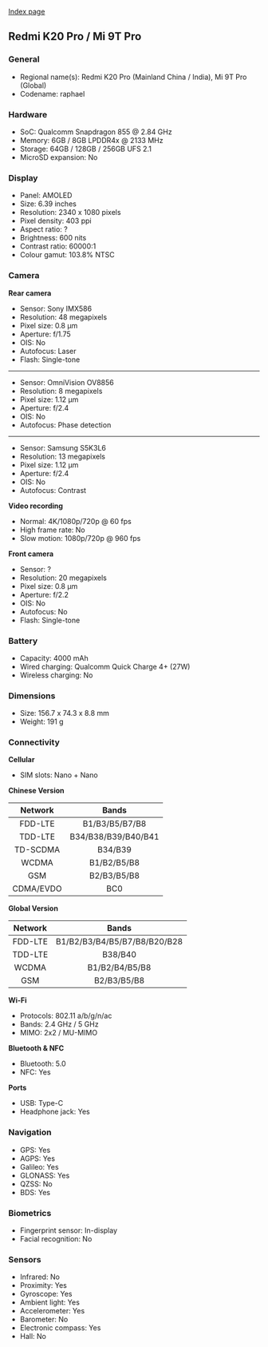 [Index page](../../)

## Redmi K20 Pro / Mi 9T Pro

### General

* Regional name(s): Redmi K20 Pro (Mainland China / India), Mi 9T Pro (Global)
* Codename: raphael

### Hardware

* SoC: Qualcomm Snapdragon 855 @ 2.84 GHz
* Memory: 6GB / 8GB LPDDR4x @ 2133 MHz
* Storage: 64GB / 128GB / 256GB UFS 2.1
* MicroSD expansion: No

### Display

* Panel: AMOLED
* Size: 6.39 inches
* Resolution: 2340 x 1080 pixels
* Pixel density: 403 ppi
* Aspect ratio: ?
* Brightness: 600 nits
* Contrast ratio: 60000:1
* Colour gamut: 103.8% NTSC

### Camera

**Rear camera**

* Sensor: Sony IMX586
* Resolution: 48 megapixels
* Pixel size: 0.8 µm
* Aperture: f/1.75
* OIS: No
* Autofocus: Laser
* Flash: Single-tone

---

* Sensor: OmniVision OV8856
* Resolution: 8 megapixels
* Pixel size: 1.12 µm
* Aperture: f/2.4
* OIS: No
* Autofocus: Phase detection

---

* Sensor: Samsung S5K3L6
* Resolution: 13 megapixels
* Pixel size: 1.12 µm
* Aperture: f/2.4
* OIS: No
* Autofocus: Contrast

**Video recording**

* Normal: 4K/1080p/720p @ 60 fps
* High frame rate: No
* Slow motion: 1080p/720p @ 960 fps

**Front camera**

* Sensor: ?
* Resolution: 20 megapixels
* Pixel size: 0.8 µm
* Aperture: f/2.2
* OIS: No
* Autofocus: No
* Flash: Single-tone

### Battery

* Capacity: 4000 mAh
* Wired charging: Qualcomm Quick Charge 4+ (27W)
* Wireless charging: No

### Dimensions

* Size: 156.7 x 74.3 x 8.8 mm
* Weight: 191 g

### Connectivity

**Cellular**

* SIM slots: Nano + Nano

**Chinese Version**

| Network | Bands |
|:---------:|:-------------------:|
| FDD-LTE | B1/B3/B5/B7/B8 |
| TDD-LTE | B34/B38/B39/B40/B41 |
| TD-SCDMA | B34/B39 |
| WCDMA | B1/B2/B5/B8 |
| GSM | B2/B3/B5/B8 |
| CDMA/EVDO | BC0 |

**Global Version**

| Network | Bands |
|:-------:|:----------------------------:|
| FDD-LTE | B1/B2/B3/B4/B5/B7/B8/B20/B28 |
| TDD-LTE | B38/B40 |
| WCDMA | B1/B2/B4/B5/B8 |
| GSM | B2/B3/B5/B8 |

**Wi-Fi**

* Protocols: 802.11 a/b/g/n/ac
* Bands: 2.4 GHz / 5 GHz
* MIMO: 2x2 / MU-MIMO

**Bluetooth & NFC**

* Bluetooth: 5.0
* NFC: Yes

**Ports**

* USB: Type-C
* Headphone jack: Yes

### Navigation

* GPS: Yes
* AGPS: Yes
* Galileo: Yes
* GLONASS: Yes
* QZSS: No
* BDS: Yes

### Biometrics

* Fingerprint sensor: In-display
* Facial recognition: No

### Sensors

* Infrared: No
* Proximity: Yes
* Gyroscope: Yes
* Ambient light: Yes
* Accelerometer: Yes
* Barometer: No
* Electronic compass: Yes
* Hall: No
